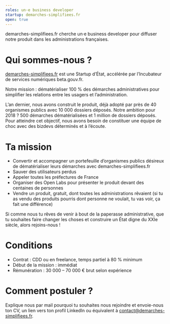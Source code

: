 ```yaml
---
roles: un·e business developer
startup: demarches-simplifiees.fr
open: true
---
```


demarches-simplifiees.fr cherche un·e business developer pour diffuser notre produit dans les administrations françaises.

<!--more-->

# Qui sommes-nous ?

[demarches-simplifiees.fr](https://www.demarches-simplifiees.fr) est une Startup d’État, accélérée par l’Incubateur de services numériques beta.gouv.fr.

Notre mission : dématérialiser 100 % des démarches administratives pour simplifier les relations entre les usagers et l’administration.

L’an dernier, nous avons construit le produit, déjà adopté par près de 40 organismes publics avec 10 000 dossiers déposés. Notre ambition pour 2018 ? 500 démarches dématérialisées et 1 million de dossiers déposés. Pour atteindre cet objectif, nous avons besoin de constituer une équipe de choc avec des bizdevs déterminés et à l’écoute.

# Ta mission

- Convertir et accompagner un portefeuille d’organismes publics désireux de dématérialiser leurs démarches avec demarches-simplifiees.fr
- Sauver des utilisateurs perdus
- Appeler toutes les préfectures de France
- Organiser des Open Labs pour présenter le produit devant des centaines de personnes
- Vendre un produit, gratuit, dont toutes les administrations rêvaient (si tu as vendu des produits pourris dont personne ne voulait, tu vas voir, ça fait une différence)

Si comme nous tu rêves de venir à bout de la paperasse administrative, que tu souhaites faire changer les choses et construire un État digne du XXIe siècle, alors rejoins-nous !

# Conditions

- Contrat : CDD ou en freelance, temps partiel à 80 % minimum
- Début de la mission : immédiat
- Rémunération : 30 000 – 70 000 € brut selon expérience

# Comment postuler ?

Explique nous par mail pourquoi tu souhaites nous rejoindre et envoie-nous ton CV, un lien vers ton profil LinkedIn ou équivalent à [contact@demarches-simplifiees.fr](mailto:contact@demarches-simplifiees.fr).
